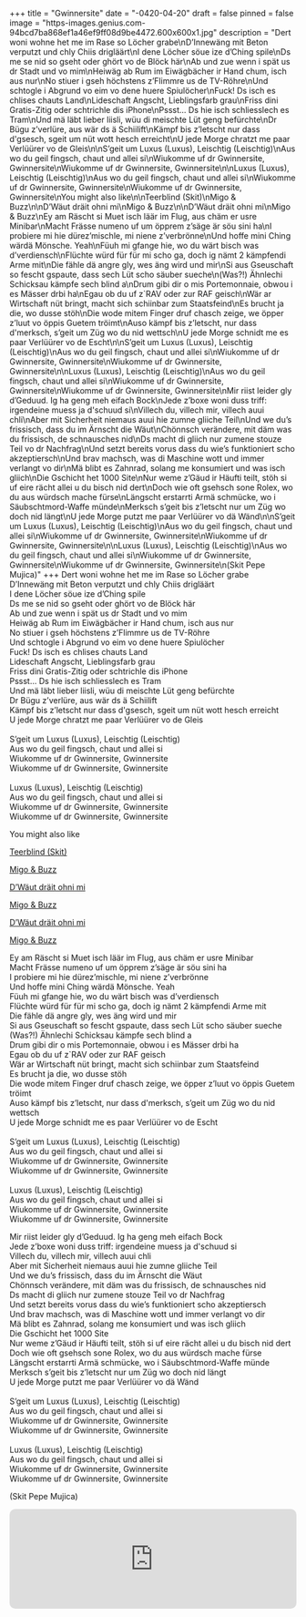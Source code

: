 +++
title = "Gwinnersite"
date = "-0420-04-20"
draft = false
pinned = false
image = "https-images.genius.com-94bcd7ba868ef1a46ef9ff08d9be4472.600x600x1.jpg"
description = "Dert woni wohne het me im Rase so Löcher grabe\nD’Innewäng mit Beton verputzt und chly Chiis drigläärt\nI dene Löcher söue ize d’Ching spile\nDs me se nid so gseht oder ghört vo de Blöck här\nAb und zue wenn i spät us dr Stadt und vo mim\nHeiwäg ab Rum im Eiwägbächer ir Hand chum, isch aus nur\nNo stiuer i gseh höchstens z’Flimmre us de TV-Röhre\nUnd schtogle i Abgrund vo eim vo dene huere Spiulöcher\nFuck! Ds isch es chlises chauts Land\nLideschaft Angscht, Lieblingsfarb grau\nFriss dini Gratis-Zitig odеr schtrichle dis iPhone\nPssst... Ds hie isch schliеsslech es Tram\nUnd mä läbt lieber liisli, wüu di meischte Lüt geng befürchte\nDr Bügu z’verlüre, aus wär ds ä Schiilift\nKämpf bis z’letscht nur dass d'gsesch, sgeit um nüt wott hesch erreicht\nU jede Morge chratzt me paar Verlüürer vo de Gleis\n\nS’geit um Luxus (Luxus), Leischtig (Leischtig)\nAus wo du geil fingsch, chaut und allei si\nWiukomme uf dr Gwinnersite, Gwinnersite\nWiukomme uf dr Gwinnersite, Gwinnersite\n\nLuxus (Luxus), Leischtig (Leischtig)\nAus wo du geil fingsch, chaut und allei si\nWiukomme uf dr Gwinnersite, Gwinnersite\nWiukomme uf dr Gwinnersite, Gwinnersite\nYou might also like\n\nTeerblind (Skit)\nMigo & Buzz\n\nD’Wäut dräit ohni mi\nMigo & Buzz\n\nD’Wäut dräit ohni mi\nMigo & Buzz\nEy am Räscht si Muet isch läär im Flug, aus chäm er usre Minibar\nMacht Frässe numeno uf um öpprem z’säge är söu sini ha\nI probiere mi hie dürez’mischle, mi niene z’verbrönne\nUnd hoffe mini Ching wärdä Mönsche. Yeah\nFüuh mi gfange hie, wo du wärt bisch was d’verdiensch\nFlüchte würd für für mi scho ga, doch ig nämt 2 kämpfendi Arme mit\nDie fähle dä angre gly, wes äng wird und mir\nSi aus Gseuschaft so fescht gspaute, dass sech Lüt scho säuber sueche\n(Was?!) Ähnlechi Schicksau kämpfe sech blind a\nDrum gibi dir o mis Portemonnaie, obwou i es Mässer drbi ha\nEgau ob du uf z`RAV oder zur RAF geisch\nWär ar Wirtschaft nüt bringt, macht sich schiinbar zum Staatsfeind\nEs brucht ja die, wo dusse stöh\nDie wode mitem Finger druf chasch zeige, we öpper z’luut vo öppis Guetem tröimt\nAuso kämpf bis z’letscht, nur dass d'merksch, s’geit um Züg wo du nid wettsch\nU jede Morge schnidt me es paar Verlüürer vo de Escht\n\nS’geit um Luxus (Luxus), Leischtig (Leischtig)\nAus wo du geil fingsch, chaut und allei si\nWiukomme uf dr Gwinnersite, Gwinnersite\nWiukomme uf dr Gwinnersite, Gwinnersite\n\nLuxus (Luxus), Leischtig (Leischtig)\nAus wo du geil fingsch, chaut und allei si\nWiukomme uf dr Gwinnersite, Gwinnersite\nWiukomme uf dr Gwinnersite, Gwinnersite\nMir riist leider gly d’Geduud. Ig ha geng meh eifach Bock\nJede z’boxe woni duss triff: irgendeine muess ja d'schuud si\nVillech du, villech mir, villech auui chli\nAber mit Sicherheit niemaus auui hie zumne gliiche Teil\nUnd we du’s frissisch, dass du im Ärnscht die Wäut\nChönnsch verändere, mit däm was du frissisch, de schnausches nid\nDs macht di gliich nur zumene stouze Teil vo dr Nachfrag\nUnd setzt bereits vorus dass du wie’s funktioniert scho akzeptiersch\nUnd brav machsch, was di Maschine wott und immer verlangt vo dir\nMä blibt es Zahnrad, solang me konsumiert und was isch gliich\nDie Gschicht het 1000 Site\nNur weme z’Gäud ir Häufti teilt, stöh si uf eire rächt allei u du bisch nid dert\nDoch wie oft gsehsch sone Rolex, wo du aus würdsch mache fürse\nLängscht erstarrti Armä schmücke, wo i Säubschtmord-Waffe münde\nMerksch s’geit bis z’letscht nur um Züg wo doch nid längt\nU jede Morge putzt me paar Verlüürer vo dä Wänd\n\nS’geit um Luxus (Luxus), Leischtig (Leischtig)\nAus wo du geil fingsch, chaut und allei si\nWiukomme uf dr Gwinnersite, Gwinnersite\nWiukomme uf dr Gwinnersite, Gwinnersite\n\nLuxus (Luxus), Leischtig (Leischtig)\nAus wo du geil fingsch, chaut und allei si\nWiukomme uf dr Gwinnersite, Gwinnersite\nWiukomme uf dr Gwinnersite, Gwinnersite\n(Skit Pepe Mujica)"
+++
Dert woni wohne het me im Rase so Löcher grabe\
D’Innewäng mit Beton verputzt und chly Chiis drigläärt\
I dene Löcher söue ize d’Ching spile\
Ds me se nid so gseht oder ghört vo de Blöck här\
Ab und zue wenn i spät us dr Stadt und vo mim\
Heiwäg ab Rum im Eiwägbächer ir Hand chum, isch aus nur\
No stiuer i gseh höchstens z’Flimmre us de TV-Röhre\
Und schtogle i Abgrund vo eim vo dene huere Spiulöcher\
Fuck! Ds isch es chlises chauts Land\
Lideschaft Angscht, Lieblingsfarb grau\
Friss dini Gratis-Zitig odеr schtrichle dis iPhone\
Pssst... Ds hie isch schliеsslech es Tram\
Und mä läbt lieber liisli, wüu di meischte Lüt geng befürchte\
Dr Bügu z’verlüre, aus wär ds ä Schiilift\
Kämpf bis z’letscht nur dass d'gsesch, sgeit um nüt wott hesch erreicht\
U jede Morge chratzt me paar Verlüürer vo de Gleis\
\
S’geit um Luxus (Luxus), Leischtig (Leischtig)\
Aus wo du geil fingsch, chaut und allei si\
Wiukomme uf dr Gwinnersite, Gwinnersite\
Wiukomme uf dr Gwinnersite, Gwinnersite\
\
Luxus (Luxus), Leischtig (Leischtig)\
Aus wo du geil fingsch, chaut und allei si\
Wiukomme uf dr Gwinnersite, Gwinnersite\
Wiukomme uf dr Gwinnersite, Gwinnersite

You might also like

[Teerblind (Skit)](https://genius.com/Migo-and-buzz-teerblind-skit-lyrics)

[Migo & Buzz](https://genius.com/Migo-and-buzz-teerblind-skit-lyrics)

[D’Wäut dräit ohni mi](https://genius.com/Migo-and-buzz-dwaut-drait-ohni-mi-lyrics)

[Migo & Buzz](https://genius.com/Migo-and-buzz-dwaut-drait-ohni-mi-lyrics)

[D’Wäut dräit ohni mi](https://genius.com/Migo-and-buzz-dwaut-drait-ohni-mi-lyrics)

[Migo & Buzz](https://genius.com/Migo-and-buzz-dwaut-drait-ohni-mi-lyrics)

Ey am Räscht si Muet isch läär im Flug, aus chäm er usre Minibar\
Macht Frässe numeno uf um öpprem z’säge är söu sini ha\
I probiere mi hie dürez’mischle, mi niene z’verbrönne\
Und hoffe mini Ching wärdä Mönsche. Yeah\
Füuh mi gfange hie, wo du wärt bisch was d’verdiensch\
Flüchte würd für für mi scho ga, doch ig nämt 2 kämpfendi Arme mit\
Die fähle dä angre gly, wes äng wird und mir\
Si aus Gseuschaft so fescht gspaute, dass sech Lüt scho säuber sueche\
(Was?!) Ähnlechi Schicksau kämpfe sech blind a\
Drum gibi dir o mis Portemonnaie, obwou i es Mässer drbi ha\
Egau ob du uf z`RAV oder zur RAF geisch\
Wär ar Wirtschaft nüt bringt, macht sich schiinbar zum Staatsfeind\
Es brucht ja die, wo dusse stöh\
Die wode mitem Finger druf chasch zeige, we öpper z’luut vo öppis Guetem tröimt\
Auso kämpf bis z’letscht, nur dass d'merksch, s’geit um Züg wo du nid wettsch\
U jede Morge schnidt me es paar Verlüürer vo de Escht\
\
S’geit um Luxus (Luxus), Leischtig (Leischtig)\
Aus wo du geil fingsch, chaut und allei si\
Wiukomme uf dr Gwinnersite, Gwinnersite\
Wiukomme uf dr Gwinnersite, Gwinnersite\
\
Luxus (Luxus), Leischtig (Leischtig)\
Aus wo du geil fingsch, chaut und allei si\
Wiukomme uf dr Gwinnersite, Gwinnersite\
Wiukomme uf dr Gwinnersite, Gwinnersite

Mir riist leider gly d’Geduud. Ig ha geng meh eifach Bock\
Jede z’boxe woni duss triff: irgendeine muess ja d'schuud si\
Villech du, villech mir, villech auui chli\
Aber mit Sicherheit niemaus auui hie zumne gliiche Teil\
Und we du’s frissisch, dass du im Ärnscht die Wäut\
Chönnsch verändere, mit däm was du frissisch, de schnausches nid\
Ds macht di gliich nur zumene stouze Teil vo dr Nachfrag\
Und setzt bereits vorus dass du wie’s funktioniert scho akzeptiersch\
Und brav machsch, was di Maschine wott und immer verlangt vo dir\
Mä blibt es Zahnrad, solang me konsumiert und was isch gliich\
Die Gschicht het 1000 Site\
Nur weme z’Gäud ir Häufti teilt, stöh si uf eire rächt allei u du bisch nid dert\
Doch wie oft gsehsch sone Rolex, wo du aus würdsch mache fürse\
Längscht erstarrti Armä schmücke, wo i Säubschtmord-Waffe münde\
Merksch s’geit bis z’letscht nur um Züg wo doch nid längt\
U jede Morge putzt me paar Verlüürer vo dä Wänd\
\
S’geit um Luxus (Luxus), Leischtig (Leischtig)\
Aus wo du geil fingsch, chaut und allei si\
Wiukomme uf dr Gwinnersite, Gwinnersite\
Wiukomme uf dr Gwinnersite, Gwinnersite\
\
Luxus (Luxus), Leischtig (Leischtig)\
Aus wo du geil fingsch, chaut und allei si\
Wiukomme uf dr Gwinnersite, Gwinnersite\
Wiukomme uf dr Gwinnersite, Gwinnersite

(Skit Pepe Mujica)


<iframe allow="autoplay *; encrypted-media *; fullscreen *; clipboard-write" frameborder="0" height="175" style="width:100%;max-width:660px;overflow:hidden;border-radius:10px;" sandbox="allow-forms allow-popups allow-same-origin allow-scripts allow-storage-access-by-user-activation allow-top-navigation-by-user-activation" src="https://embed.music.apple.com/us/album/gwinnersite/1424339706?i=1424340206"></iframe>